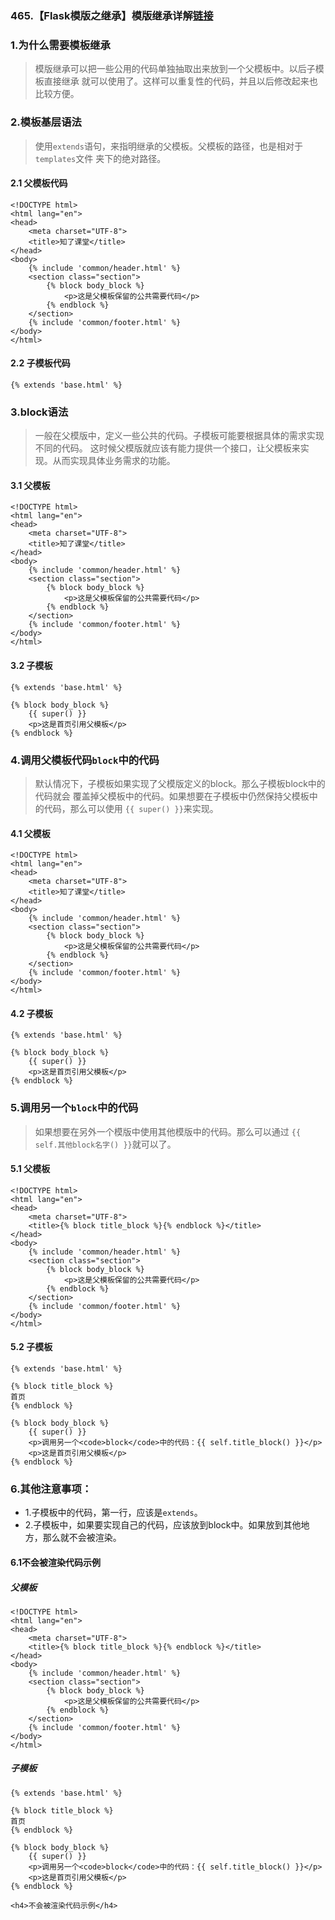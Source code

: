 ### 465.【Flask模版之继承】模版继承详解[链接](http://wangkaixiang.cn/python-flask/di-si-zhang-ff1a-flask-ru-men-ff08-mo-ban-ff09/di-ba-jie-ff1a-mo-ban-ji-cheng.html)

### 1.为什么需要模板继承
> 模版继承可以把一些公用的代码单独抽取出来放到一个父模板中。以后子模板直接继承
就可以使用了。这样可以重复性的代码，并且以后修改起来也比较方便。

### 2.模板基层语法
> 使用`extends`语句，来指明继承的父模板。父模板的路径，也是相对于`templates`文件
夹下的绝对路径。

#### 2.1 父模板代码
```jinja2
<!DOCTYPE html>
<html lang="en">
<head>
    <meta charset="UTF-8">
    <title>知了课堂</title>
</head>
<body>
    {% include 'common/header.html' %}
    <section class="section">
        {% block body_block %}
            <p>这是父模板保留的公共需要代码</p>
        {% endblock %}
    </section>
    {% include 'common/footer.html' %}
</body>
</html>
```

#### 2.2 子模板代码
```jinja2
{% extends 'base.html' %}
```

### 3.block语法
> 一般在父模版中，定义一些公共的代码。子模板可能要根据具体的需求实现不同的代码。
这时候父模版就应该有能力提供一个接口，让父模板来实现。从而实现具体业务需求的功能。

#### 3.1 父模板
```jinja2
<!DOCTYPE html>
<html lang="en">
<head>
    <meta charset="UTF-8">
    <title>知了课堂</title>
</head>
<body>
    {% include 'common/header.html' %}
    <section class="section">
        {% block body_block %}
            <p>这是父模板保留的公共需要代码</p>
        {% endblock %}
    </section>
    {% include 'common/footer.html' %}
</body>
</html>
```

#### 3.2 子模板
```jinja2
{% extends 'base.html' %}

{% block body_block %}
    {{ super() }}
    <p>这是首页引用父模板</p>
{% endblock %}
```

### 4.调用父模板代码`block`中的代码
> 默认情况下，子模板如果实现了父模版定义的block。那么子模板block中的代码就会
覆盖掉父模板中的代码。如果想要在子模板中仍然保持父模板中的代码，那么可以使用
`{{ super() }}`来实现。

#### 4.1 父模板
```jinja2
<!DOCTYPE html>
<html lang="en">
<head>
    <meta charset="UTF-8">
    <title>知了课堂</title>
</head>
<body>
    {% include 'common/header.html' %}
    <section class="section">
        {% block body_block %}
            <p>这是父模板保留的公共需要代码</p>
        {% endblock %}
    </section>
    {% include 'common/footer.html' %}
</body>
</html>
```

#### 4.2 子模板
```jinja2
{% extends 'base.html' %}

{% block body_block %}
    {{ super() }}
    <p>这是首页引用父模板</p>
{% endblock %}
```

### 5.调用另一个`block`中的代码
> 如果想要在另外一个模版中使用其他模版中的代码。那么可以通过
`{{ self.其他block名字() }}`就可以了。

#### 5.1 父模板
```jinja2
<!DOCTYPE html>
<html lang="en">
<head>
    <meta charset="UTF-8">
    <title>{% block title_block %}{% endblock %}</title>
</head>
<body>
    {% include 'common/header.html' %}
    <section class="section">
        {% block body_block %}
            <p>这是父模板保留的公共需要代码</p>
        {% endblock %}
    </section>
    {% include 'common/footer.html' %}
</body>
</html>
```

#### 5.2 子模板
```jinja2
{% extends 'base.html' %}

{% block title_block %}
首页
{% endblock %}

{% block body_block %}
    {{ super() }}
    <p>调用另一个<code>block</code>中的代码：{{ self.title_block() }}</p>
    <p>这是首页引用父模板</p>
{% endblock %}
```

### 6.其他注意事项：
* 1.子模板中的代码，第一行，应该是`extends`。
* 2.子模板中，如果要实现自己的代码，应该放到block中。如果放到其他地方，那么就不会被渲染。

#### 6.1不会被渲染代码示例

##### 父模板
```jinja2
<!DOCTYPE html>
<html lang="en">
<head>
    <meta charset="UTF-8">
    <title>{% block title_block %}{% endblock %}</title>
</head>
<body>
    {% include 'common/header.html' %}
    <section class="section">
        {% block body_block %}
            <p>这是父模板保留的公共需要代码</p>
        {% endblock %}
    </section>
    {% include 'common/footer.html' %}
</body>
</html>
```

##### 子模板
```jinja2
{% extends 'base.html' %}

{% block title_block %}
首页
{% endblock %}

{% block body_block %}
    {{ super() }}
    <p>调用另一个<code>block</code>中的代码：{{ self.title_block() }}</p>
    <p>这是首页引用父模板</p>
{% endblock %}

<h4>不会被渲染代码示例</h4>
```